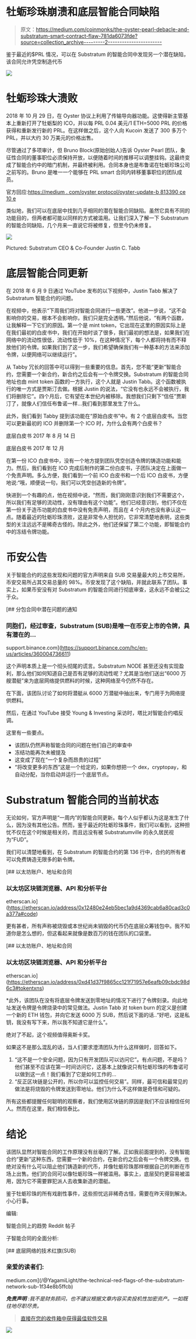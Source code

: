# 牡蛎珍珠崩溃和底层智能合同缺陷

> 原文：<https://medium.com/coinmonks/the-oyster-pearl-debacle-and-substratum-smart-contract-flaw-781da6073fde?source=collection_archive---------2----------------------->

鉴于最近的$PRL 情况，可以在 Substratum 的智能合同中发现另一个潜在缺陷，该合同允许凭空制造代币

![](img/959f06c3a801395a9f409845fed00afb.png)

# 牡蛎珍珠大溃败

2018 年 10 月 29 日，在 Oyster 协议上利用了传输导向器功能。这使得新主管基本上重新打开了牡蛎梨的 ICO，并以每 PRL 0.04 美元/1 ETH=5000 PRL 的价格获得和重新发行新的 PRL。在这样做之后，这个人向 Kucoin 发送了 300 多万个 PRL，并以大约 30 万美元的价格出售。

尽管通过了多项审计，但 Bruno Block(原始创始人)告诉 Oyster Pearl 团队，象征性合同的董事职位必须保持开放，以便随着时间的推移可以调整挂钩。这最终变成了智能合约中的暗门机制，并最终被利用。合同本身也是布鲁诺在牡蛎珍珠公司之前写的。Bruno 是唯一一个能够在 PRL smart 合同内转移董事职位的团队成员。

官方回应:[https://medium . com/oyster protocol/oyster-update-b 813390 ce 10 e](/oysterprotocol/oyster-update-b813390ce10e)

类似地，我们可以在底层中找到几乎相同的潜在智能合同缺陷。虽然它具有不同的功能目的，但两者都可能以同样的方式被滥用。让我们深入了解一下 Substratum 的智能合同缺陷，几个月来一直说它将被修复，但至今仍未修复。

![](img/f477abfb8f5f04a600d4b2422f5eb30f.png)

Pictured: Substratum CEO & Co-Founder Justin C. Tabb

# 底层智能合同更新

在 2018 年 6 月 9 日通过 YouTube 发布的以下视频中，Justin Tabb 解决了 Substratum 智能合约的问题。

在视频中，他表示“下周我们将对智能合同进行一些更改”。他进一步说，“这不会影响你的交易，根本不会影响你，我们只是完全透明。”然后他说，“有两个函数，让我解释一下它们的原因。第一个是 mint token，它出现在这里的原因实际上是在我们最初的白皮书中，我们在开始时谈了很多，我们最初的想法是，如果我们在网络中的流动性很低，流动性低于 10%，在这种情况下，每个人都将持有而不释放他们的令牌。如果我们到了这一步，我们希望确保我们有一种基本的方法来添加令牌，以便网络可以继续运行”。

从 Tabby 冗长的回答中可以得到一些重要的信息。首先，您不能“更新”智能合约，您需要一个新合约，新合约之后会有一个令牌交换。Substratum 的智能合同地址也由 mint token 函数的一方执行，这个人就是 Justin Tabb。这个函数被执行的唯一方式是贾斯汀去做。根据 Justin 的说法，“它没有也永远不会被执行，我们将删除它”。四个月后，它有望在本世纪内被移除。我想我们只剩下“信任”贾斯汀了，就像人们信任布鲁诺一样…我们看到那里发生了什么。

此外，我们看到 Tabby 提到该功能在“原始白皮书”中。有 2 个底层白皮书。当您可以更新最初的 ICO 并删除第一个 ICO 时，为什么会有两个白皮书？

底层白皮书 2017 年 8 月 14 日

底层白皮书 2017 年 12 月

在第一份 ICO 白皮书中，没有一个地方提到团队凭空创造令牌的铸造功能和能力。然后，我们看到在 ICO 完成后制作的第二份白皮书，子团队决定在上面做一个免责声明。多么方便，我们看到一个前 ICO 白皮书和一个后 ICO 白皮书，方便地说:“哦，顺便说一句，我们可以凭空创造新的令牌”。

快进到一个有趣的点，他在视频中说，“然而，我们刚刚意识到我们不需要这个，所以我们有足够的流动性，没有理由有这个功能”。他们已经意识到，他们不仅在第一份关于造币功能的白皮书中没有免责声明，而且在 4 个月内也没有承认这一点。随着最近的牡蛎珍珠溃败，这是非常令人担忧的，它非常清楚地表明，这些类型的关注远远不是稀奇古怪的。除此之外，他们还保留了第二个功能，即智能合约中的冻结令牌功能。

# 币安公告

关于智能合约的这些发现和问题的官方声明来自 SUB 交易量最大的上市交易所，币安交易所占其交易总量的 98%。币安发现了这个缺陷，并就此联系了团队。事实上，如果币安没有对 Substratum 的智能合同进行彻底审查，这永远不会被公之于众。

[](https://support.binance.com/hc/en-us/articles/360004736611) [## 分包合同中潜在问题的通知

### 同胞们，经过审查，Substratum (SUB)是唯一在币安上市的令牌，具有潜在的…

support.binance.com](https://support.binance.com/hc/en-us/articles/360004736611) 

这个声明本质上是一个彻头彻尾的谎言。Substratum NODE 甚至还没有实现盈利，那么他们如何知道自己是否有足够的流动性呢？尤其是当他们送出“6000 万艘潜艇”来为底层网络提供燃料的时候，这种网络至今仍然不存在。

在下面，该团队讨论了如何将潜艇从 6000 万潜艇中抽出来，专门用于为网络提供燃料。

然后，在通过 YouTube 接受 Young & Investing 采访时，塔比对智能合约唱反调。

这里有一些要点。

*   该团队仍然声称智能合同的问题在他们自己的审查中
*   冻结功能再次未被提及
*   这变成了现在“一个复杂而昂贵的过程”
*   “将改变更多的东西”这是一个给定的，如果你想把一个 dex，cryptopay，和自动分配，当你启动并运行一个底层节点。

# Substratum 智能合同的当前状态

无论如何，官方声明是“一周内”的智能合同更新。每个人似乎都认为这是发生了什么，因为没有其他公告。然而，鉴于最近的牡蛎珍珠事件，我们可以看到，这种担忧不仅在这个时候是相关的，而且远没有被 Substratumville 的永久居民视为“FUD”。

我们可以清楚地看到，在 Substratum 的智能合约的第 136 行中，合约的所有者可以免费铸造无限多的新令牌。

 [## 以太坊账户、地址和合同

### 以太坊区块链浏览器、API 和分析平台

etherscan.io](https://etherscan.io/address/0x12480e24eb5bec1a9d4369cab6a80cad3c0a377a#code) 

更有甚者，所有声称被烧毁或本世纪尚未销毁的代币仍在底层众筹钱包中。我不知道你是怎么想的，但这看起来就像是数百万的钱在团队的口袋里。

[](https://etherscan.io/address/0xd41d37f9865cc121f71957e6eafb09cbdc98d6c3#tokentxns) [## 以太坊账户、地址和合同

### 以太坊区块链浏览器、API 和分析平台

etherscan.io](https://etherscan.io/address/0xd41d37f9865cc121f71957e6eafb09cbdc98d6c3#tokentxns) 

*此外，该团队在没有将底层令牌发送到零地址的情况下进行了令牌刻录。向此地址发送令牌是令牌烧录中的常见做法。Justin Tabb 对 token burn 的定义是创建一个新的 ETH 钱包，并向它发送 6000 万 SUB，然后说下面的话..“好吧，这是私钥，我没有写下来，所以我不知道它是什么”。

绝对了不起，这个视频值得奥斯卡奖。

如果这不是那么混乱的话，当人们要求澄清团队为什么这样做时，回答如下。

1.  “这不是一个安全问题，因为只有开发团队可以访问它”。有点问题，不是吗？他们甚至不应该在第一时间访问它，这基本上就像说只有牡蛎珍珠的布鲁诺可以做到这一点！我们看到了它是如何工作的…
2.  “反正区块链是公开的，所以你可以监控任何交易”。同样，最可信和最常见的做法是将烧毁的令牌发送到零地址。他们为什么不这样做是奇怪和可疑的。

所有这些都提醒任何聪明的观察者，我们使用区块链的原因是我们不应该相信任何人。然而在这里，我们相信泰比。

# 结论

该团队显然对智能合同的工作原理没有丝毫的了解。正如我前面提到的，没有智能合约“更新”这种东西，您需要一个新的合约，在新合约之后会有一个令牌交换。也绝对没有什么可以阻止他们铸造新的代币，并像牡蛎珍珠那样根据自己的判断在市场上出售。他们的合同可以像牡蛎珍珠一样被滥用。事实上，底层契约更容易被滥用，因为它不需要罪犯派人去收集新造的潜艇。

鉴于牡蛎珍珠的所有戏剧性事件，这些担忧远非稀奇古怪，需要在昨天得到解决。小心行事。

编辑:

智能合同上的趋势 Reddit 帖子

子智能合同的全面分析:

[](/@YagamiLight/the-technical-red-flags-of-the-substratum-network-sub-1f34e8b5ffcb) [## 底层网络的技术红旗(SUB)

### 亲爱的读者们:

medium.com](/@YagamiLight/the-technical-red-flags-of-the-substratum-network-sub-1f34e8b5ffcb) 

***免责声明*** *:我不是财务顾问，也不建议根据文章内容买卖投机性加密资产。一如既往地尽职尽责。*

> [直接在您的收件箱中获得最佳软件交易](https://coincodecap.com/?utm_source=coinmonks)

[![](img/7c0b3dfdcbfea594cc0ae7d4f9bf6fcb.png)](https://coincodecap.com/?utm_source=coinmonks)